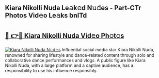 ## Kiara Nikolli Nuda Le𝚊k𝚎d N𝚞𝚍es - Part-CTr Photos Vid𝚎o Le𝚊ks bnITd

# <h2><a href="http://fbf0ccj.evod.top/?m=Kiara+Nikolli+Nuda">🔗 👉🔴 Kiara Nikolli Nuda Vid𝚎o Ph𝚘t𝚘s</a></h2>

[![Kiara Nikolli Nuda N𝚞d𝚎s](https://i.imgur.com/8V9OHl7.gif)](http://fbf0ccj.evod.top/?m=Kiara+Nikolli+Nuda)
Influential social media star Kiara Nikolli Nuda, renowned for sharing lifestyle and dance-related content through solo and collaborative dance performances and vlogs. A public figure like Kiara Nikolli Nuda, with a large platform and a captive audience, has a responsibility to use his influence responsibly. 

